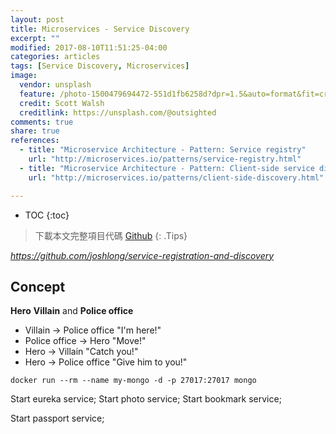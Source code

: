 ```yaml
---
layout: post
title: Microservices - Service Discovery
excerpt: ""
modified: 2017-08-10T11:51:25-04:00
categories: articles
tags: [Service Discovery, Microservices]
image:
  vendor: unsplash
  feature: /photo-1500479694472-551d1fb6258d?dpr=1.5&auto=format&fit=crop&w=1500&h=1000&q=80&cs=tinysrgb&crop=
  credit: Scott Walsh
  creditlink: https://unsplash.com/@outsighted
comments: true
share: true
references:
  - title: "Microservice Architecture - Pattern: Service registry"
    url: "http://microservices.io/patterns/service-registry.html"
  - title: "Microservice Architecture - Pattern: Client-side service discovery"
    url: "http://microservices.io/patterns/client-side-discovery.html"

---
```


* TOC
{:toc}

> 下載本文完整項目代碼 [Github](https://github.com/joshlong/service-registration-and-discovery)
{: .Tips}

*https://github.com/joshlong/service-registration-and-discovery*

## Concept

**Hero** **Villain** and **Police office**

* Villain       -> Police office "I'm here!"
* Police office -> Hero          "Move!"
* Hero          -> Villain       "Catch you!"
* Hero          -> Police office "Give him to you!"



`docker run --rm --name my-mongo -d -p 27017:27017 mongo`

Start eureka service;
Start photo service;
Start bookmark service;

Start passport service;
